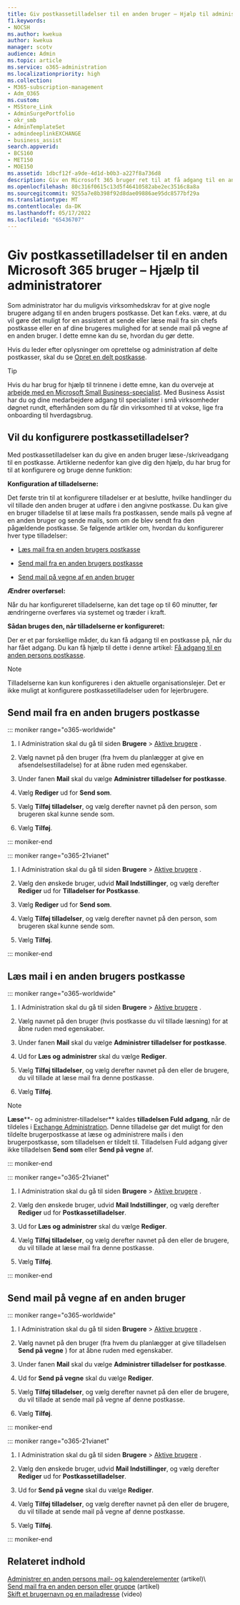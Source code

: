 ```yaml
---
title: Giv postkassetilladelser til en anden bruger – Hjælp til administratorer
f1.keywords:
- NOCSH
ms.author: kwekua
author: kwekua
manager: scotv
audience: Admin
ms.topic: article
ms.service: o365-administration
ms.localizationpriority: high
ms.collection:
- M365-subscription-management
- Adm_O365
ms.custom:
- MSStore_Link
- AdminSurgePortfolio
- okr_smb
- AdminTemplateSet
- admindeeplinkEXCHANGE
- business_assist
search.appverid:
- BCS160
- MET150
- MOE150
ms.assetid: 1dbcf12f-a9de-4d1d-b0b3-a227f8a736d8
description: Giv en Microsoft 365 bruger ret til at få adgang til en anden brugers postkasse, hvilket gør det muligt for brugeren at læse og sende mails fra den anden brugers postkasse.
ms.openlocfilehash: 80c316f0615c13d5f46410582abe2ec3516c8a8a
ms.sourcegitcommit: 9255a7e8b398f92d8dae09886ae95dc8577bf29a
ms.translationtype: MT
ms.contentlocale: da-DK
ms.lasthandoff: 05/17/2022
ms.locfileid: "65436707"
---
```

# <a name="give-mailbox-permissions-to-another-microsoft-365-user---admin-help"></a>Giv postkassetilladelser til en anden Microsoft 365 bruger – Hjælp til administratorer

Som administrator har du muligvis virksomhedskrav for at give nogle brugere adgang til en anden brugers postkasse. Det kan f.eks. være, at du vil gøre det muligt for en assistent at sende eller læse mail fra sin chefs postkasse eller en af dine brugeres mulighed for at sende mail på vegne af en anden bruger. I dette emne kan du se, hvordan du gør dette.
  
Hvis du leder efter oplysninger om oprettelse og administration af delte postkasser, skal du se [Opret en delt postkasse](../email/create-a-shared-mailbox.md).

> [!TIP]
> Hvis du har brug for hjælp til trinnene i dette emne, kan du overveje at [arbejde med en Microsoft Small Business-specialist](https://go.microsoft.com/fwlink/?linkid=2186871). Med Business Assist har du og dine medarbejdere adgang til specialister i små virksomheder døgnet rundt, efterhånden som du får din virksomhed til at vokse, lige fra onboarding til hverdagsbrug.
    
## <a name="looking-to-set-up-mailbox-permissions"></a>Vil du konfigurere postkassetilladelser?

Med postkassetilladelser kan du give en anden bruger læse-/skriveadgang til en postkasse. Artiklerne nedenfor kan give dig den hjælp, du har brug for til at konfigurere og bruge denne funktion:
  
 **Konfiguration af tilladelserne:**
  
Det første trin til at konfigurere tilladelser er at beslutte, hvilke handlinger du vil tillade den anden bruger at udføre i den angivne postkasse. Du kan give en bruger tilladelse til at læse mails fra postkassen, sende mails på vegne af en anden bruger og sende mails, som om de blev sendt fra den pågældende postkasse. Se følgende artikler om, hvordan du konfigurerer hver type tilladelser:
  
- [Læs mail fra en anden brugers postkasse](give-mailbox-permissions-to-another-user.md#read-email-in-another-users-mailbox)
    
- [Send mail fra en anden brugers postkasse](give-mailbox-permissions-to-another-user.md#send-email-from-another-users-mailbox)

- [Send mail på vegne af en anden bruger](give-mailbox-permissions-to-another-user.md#send-email-on-behalf-of-another-user)
    
 **Ændrer overførsel:**
  
Når du har konfigureret tilladelserne, kan det tage op til 60 minutter, før ændringerne overføres via systemet og træder i kraft.
  
 **Sådan bruges den, når tilladelserne er konfigureret:**
  
Der er et par forskellige måder, du kan få adgang til en postkasse på, når du har fået adgang. Du kan få hjælp til dette i denne artikel: [Få adgang til en anden persons postkasse](https://support.microsoft.com/office/A909AD30-E413-40B5-A487-0EA70B763081).

> [!NOTE]
> Tilladelserne kan kun konfigureres i den aktuelle organisationslejer. Det er ikke muligt at konfigurere postkassetilladelser uden for lejerbrugere.
  
## <a name="send-email-from-another-users-mailbox"></a>Send mail fra en anden brugers postkasse

::: moniker range="o365-worldwide"

1. I Administration skal du gå til siden **Brugere** \> <a href="https://go.microsoft.com/fwlink/p/?linkid=834822" target="_blank">Aktive brugere</a> .  
    
2. Vælg navnet på den bruger (fra hvem du planlægger at give en afsendelsestilladelse) for at åbne ruden med egenskaber.
    
3. Under fanen **Mail** skal du vælge **Administrer tilladelser for postkasse**.

4. Vælg **Rediger** ud for **Send som**. 

5. Vælg **Tilføj tilladelser**, og vælg derefter navnet på den person, som brugeren skal kunne sende som. 
    
6. Vælg **Tilføj**.
 
::: moniker-end

::: moniker range="o365-21vianet"

1. I Administration skal du gå til siden **Brugere** \> <a href="https://go.microsoft.com/fwlink/p/?linkid=850628" target="_blank">Aktive brugere</a> . 

2. Vælg den ønskede bruger, udvid **Mail Indstillinger**, og vælg derefter **Rediger** ud for **Tilladelser for Postkasse**.

3. Vælg **Rediger** ud for **Send som**. 

4. Vælg **Tilføj tilladelser**, og vælg derefter navnet på den person, som brugeren skal kunne sende som. 
    
5. Vælg **Tilføj**.

::: moniker-end
  
## <a name="read-email-in-another-users-mailbox"></a>Læs mail i en anden brugers postkasse

::: moniker range="o365-worldwide"

1. I Administration skal du gå til siden **Brugere** \> <a href="https://go.microsoft.com/fwlink/p/?linkid=834822" target="_blank">Aktive brugere</a> .  
    
2. Vælg navnet på den bruger (hvis postkasse du vil tillade læsning) for at åbne ruden med egenskaber.
    
3. Under fanen **Mail** skal du vælge **Administrer tilladelser for postkasse**.
    
4. Ud for **Læs og administrer** skal du vælge **Rediger**. 
    
5. Vælg **Tilføj tilladelser**, og vælg derefter navnet på den eller de brugere, du vil tillade at læse mail fra denne postkasse.

6. Vælg **Tilføj**.


> [!NOTE]
> **Læse****- og administrer-tilladelser** kaldes **tilladelsen Fuld adgang**, når de tildeles i <a href="https://go.microsoft.com/fwlink/p/?linkid=2059104" target="_blank">Exchange Administration</a>. Denne tilladelse gør det muligt for den tildelte brugerpostkasse at læse og administrere mails i den brugerpostkasse, som tilladelsen er tildelt til. Tilladelsen Fuld adgang giver ikke tilladelsen **Send som** eller **Send på vegne**  af.

::: moniker-end

::: moniker range="o365-21vianet"

1. I Administration skal du gå til siden **Brugere** \> <a href="https://go.microsoft.com/fwlink/p/?linkid=850628" target="_blank">Aktive brugere</a> . 
  
2. Vælg den ønskede bruger, udvid **Mail Indstillinger**, og vælg derefter **Rediger** ud for **Postkassetilladelser**.
    
3. Ud for **Læs og administrer** skal du vælge **Rediger**. 
    
4. Vælg **Tilføj tilladelser**, og vælg derefter navnet på den eller de brugere, du vil tillade at læse mail fra denne postkasse.

5. Vælg **Tilføj**.

::: moniker-end


## <a name="send-email-on-behalf-of-another-user"></a>Send mail på vegne af en anden bruger

::: moniker range="o365-worldwide"

1. I Administration skal du gå til siden **Brugere** \> <a href="https://go.microsoft.com/fwlink/p/?linkid=834822" target="_blank">Aktive brugere</a> .  

2. Vælg navnet på den bruger (fra hvem du planlægger at give tilladelsen **Send på vegne** ) for at åbne ruden med egenskaber.
    
3. Under fanen **Mail** skal du vælge **Administrer tilladelser for postkasse**.
    
4. Ud for **Send på vegne** skal du vælge **Rediger**.

5. Vælg **Tilføj tilladelser**, og vælg derefter navnet på den eller de brugere, du vil tillade at sende mail på vegne af denne postkasse.

6. Vælg **Tilføj**.

::: moniker-end

::: moniker range="o365-21vianet"

1. I Administration skal du gå til siden **Brugere** \> <a href="https://go.microsoft.com/fwlink/p/?linkid=850628" target="_blank">Aktive brugere</a> . 

2. Vælg den ønskede bruger, udvid **Mail Indstillinger**, og vælg derefter **Rediger** ud for **Postkassetilladelser**.

3. Ud for **Send på vegne** skal du vælge **Rediger**.
    
4. Vælg **Tilføj tilladelser**, og vælg derefter navnet på den eller de brugere, du vil tillade at sende mail på vegne af denne postkasse.

5. Vælg **Tilføj**.

::: moniker-end


## <a name="related-content"></a>Relateret indhold
  
[Administrer en anden persons mail- og kalenderelementer](https://support.microsoft.com/office/afb79d6b-2967-43b9-a944-a6b953190af5) (artikel)\   
[Send mail fra en anden person eller gruppe](https://support.microsoft.com/office/0f4964af-aec6-484b-a65c-0434df8cdb6b) (artikel)\
[Skift et brugernavn og en mailadresse](../add-users/change-a-user-name-and-email-address.md) (video)

